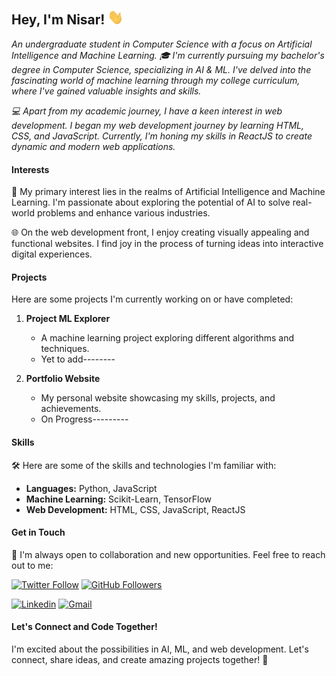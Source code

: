 <!--
**nisarahmed230/nisarahmed230** is a ✨ _special_ ✨ repository because its `README.md` (this file) appears on your GitHub profile.

Here are some ideas to get you started:

- 🔭 I’m currently working on ...
- 🌱 I’m currently learning ...
- 👯 I’m looking to collaborate on ...
- 🤔 I’m looking for help with ...
- 💬 Ask me about ...
- 📫 How to reach me: ...
- 😄 Pronouns: ...
- ⚡ Fun fact: ...
-->


## Hey, I'm Nisar! <img src="https://raw.githubusercontent.com/ABSphreak/ABSphreak/master/gifs/Hi.gif" width="25px">

<i>An undergraduate student in Computer Science with a focus on Artificial Intelligence and Machine Learning. 🎓 I'm currently pursuing my bachelor's degree in Computer Science, specializing in AI & ML. I've delved into the fascinating world of machine learning through my college curriculum, where I've gained valuable insights and skills.

💻 Apart from my academic journey, I have a keen interest in web development. I began my web development journey by learning HTML, CSS, and JavaScript. Currently, I'm honing my skills in ReactJS to create dynamic and modern web applications.</i>

#### Interests

🤖 My primary interest lies in the realms of Artificial Intelligence and Machine Learning. I'm passionate about exploring the potential of AI to solve real-world problems and enhance various industries.

🌐 On the web development front, I enjoy creating visually appealing and functional websites. I find joy in the process of turning ideas into interactive digital experiences.

#### Projects

 Here are some projects I'm currently working on or have completed:

1. **Project ML Explorer**
   - A machine learning project exploring different algorithms and techniques.
   - Yet to add--------

2. **Portfolio Website**
   - My personal website showcasing my skills, projects, and achievements.
   - On Progress---------
   
#### Skills

🛠️ Here are some of the skills and technologies I'm familiar with:

- **Languages:** Python, JavaScript
- **Machine Learning:** Scikit-Learn, TensorFlow
- **Web Development:** HTML, CSS, JavaScript, ReactJS

#### Get in Touch

📧 I'm always open to collaboration and new opportunities. Feel free to reach out to me:

[![Twitter Follow](https://img.shields.io/twitter/follow/Nisar_243?&style=social)](https://twitter.com/intent/user?screen_name=Nisar_243 "Twitter")
[![GitHub Followers](https://img.shields.io/github/followers/nisarahmed230?label=Follow%20Me%21&style=social&link=https://github.com/nisarahmed230 "Go to GitHub")](https://github.com/nisarahmed230)

[![Linkedin](https://img.shields.io/badge/-LinkedIn-blue?style=flat-square&logo=Linkedin&logoColor=white&link=https://www.linkedin.com/in/nisar-ahmed-24303670qwea)](https://www.linkedin.com/in/nisar-ahmed-24303670qwea "Let's get into LinkedIn")
[![Gmail](https://img.shields.io/badge/-Gmail-red?style=flat&logo=Gmail&logoColor=white&link=mailto:nisarahmed3024@gmail.com)](mailto:nisarahmed3024@gmail.com "Contact Me")

#### Let's Connect and Code Together!

I'm excited about the possibilities in AI, ML, and web development. Let's connect, share ideas, and create amazing projects together! 🚀
